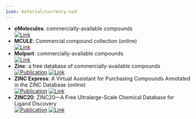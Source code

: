 ```yaml
---
icon: material/currency-usd
---
```


- **eMolecules**: commercially-available compounds  
	[![Link](https://img.shields.io/badge/Link-online-brightgreen?style=for-the-badge&logo=cachet&logoColor=65FF8F)](https://www.emolecules.com/) 
- **MCULE**: Commercial compound collection (online)  
	[![Link](https://img.shields.io/badge/Link-online-brightgreen?style=for-the-badge&logo=cachet&logoColor=65FF8F)](https://mcule.com/database/) 
- **Molport**: commercially-available compounds  
	[![Link](https://img.shields.io/badge/Link-online-brightgreen?style=for-the-badge&logo=cachet&logoColor=65FF8F)](https://www.molport.com/shop/index) 
- **Zinc**: a free database of commercially-available compounds  
	[![Publication](https://img.shields.io/badge/Publication-Citations:486-blue?style=for-the-badge&logo=bookstack)](https://doi.org/10.1021/acs.jcim.0c00675) [![Link](https://img.shields.io/badge/Link-online-brightgreen?style=for-the-badge&logo=cachet&logoColor=65FF8F)](http://zinc15.docking.org/) 
- **ZINC Express**: A Virtual Assistant for Purchasing Compounds Annotated in the ZINC Database (online)  
	[![Publication](https://img.shields.io/badge/Publication-Citations:486-blue?style=for-the-badge&logo=bookstack)](https://doi.org/10.1021/acs.jcim.0c00675) [![Link](https://img.shields.io/badge/Link-offline-red?style=for-the-badge&logo=xamarin&logoColor=red)](https://zincexpress.mml.unc.edu/) 
- **ZINC20**: ZINC20—A Free Ultralarge-Scale Chemical Database for Ligand Discovery  
	[![Publication](https://img.shields.io/badge/Publication-Citations:486-blue?style=for-the-badge&logo=bookstack)](https://doi.org/10.1021/acs.jcim.0c00675) [![Link](https://img.shields.io/badge/Link-online-brightgreen?style=for-the-badge&logo=cachet&logoColor=65FF8F)](http://zinc20.docking.org/) 
